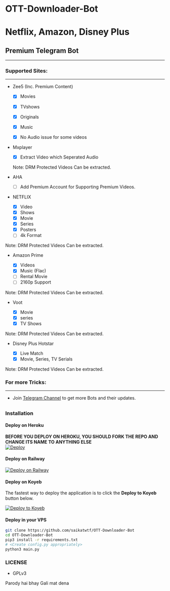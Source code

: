 # OTT-Downloader-Bot
# Netflix, Amazon, Disney Plus
## Premium Telegram Bot
---

### Supported Sites:
---

- Zee5 (Inc. Premium Content)
   
  - [x] Movies

  - [x] TVshows

  - [x] Originals

  - [x] Music

  - [x] No Audio issue for some videos

- Mxplayer

  - [x] Extract Video which Seperated Audio
  
   Note: DRM Protected Videos Can be extracted.

- AHA 

  - [ ] Add Premium Account for Supporting Premium Videos. 

- NETFLIX
  
  - [x] Video 
  - [x] Shows
  - [x] Movie
  - [x] Series 
  - [x] Posters
  - [ ] 4k Format

Note: DRM Protected Videos Can be extracted.

- Amazon Prime 
  
  - [x] Videos
  - [x] Music (Flac)
  - [ ] Rental Movie
  - [ ] 2160p Support

Note: DRM Protected Videos Can be extracted.

- Voot

  - [x] Movie
  - [x] series 
  - [x] TV Shows 

Note: DRM Protected Videos Can be extracted.

- Disney Plus Hotstar

  - [x] Live Match 
  - [x] Movie, Series, TV Serials

Note: DRM Protected Videos Can be extracted.

### For more Tricks:
---
  - Join [Telegram Channel](https://telegram.me/AnnihilusOP) to get more Bots and their updates.

##
### Installation
#### Deploy on Heroku
**BEFORE YOU DEPLOY ON HEROKU, YOU SHOULD FORK THE REPO AND CHANGE ITS NAME TO ANYTHING ELSE**<br>
[![Deploy](https://www.herokucdn.com/deploy/button.svg)](https://heroku.com/deploy)</br>

#### Deploy on Railway
[![Deploy on Railway](https://railway.app/button.svg)](https://railway.app/new/template/prank)

#### Deploy on Koyeb

The fastest way to deploy the application is to click the **Deploy to Koyeb** button below.


[![Deploy to Koyeb](https://www.koyeb.com/static/images/deploy/button.svg)](https://app.koyeb.com/deploy?type=git&repository=github.com/saikatwtf/OTT-DOWNLOADER-BOT&branch=koyeb&name=OTT-Downloader-Bot)


#### Deploy in your VPS
````bash
git clone https://github.com/saikatwtf/OTT-Downloader-Bot
cd OTT-Downloader-Bot
pip3 install -r requirements.txt
# <Create config.py appropriately>
python3 main.py
````

### LICENSE
- GPLv3


Parody hai bhay Gali mat dena

